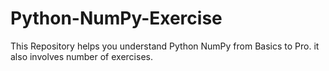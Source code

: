 # Python-NumPy-Exercise
This Repository helps you understand Python NumPy from Basics to Pro. it also involves number of exercises.
